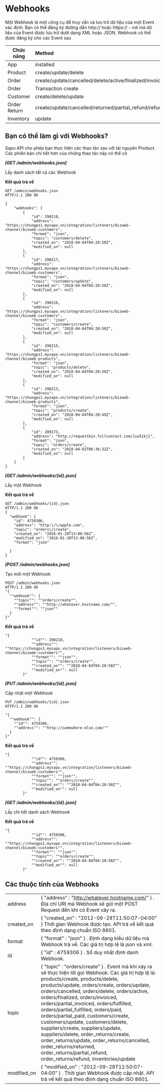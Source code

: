 # Webhooks
Một Webhook là một công cụ để truy vấn và lưu trữ dữ liệu của một Event xác định. Bạn có thể đăng ký đường dẫn http:// hoặc https:// - nơi mà dữ liệu của Event được lưu trữ dưới dạng XML hoặc JSON. Webhook có thể được đăng ký cho các Event sau

| Chức năng| Method |
| ------------- |:-------------|
| App	| installed |
| Product |	create/update/delete |
| Order |	create/update/cancelled/delete/active/finalized/invoiced/partial_invoiced/fulfilled/partial_fulfilled/paid/partial_paid |
| Order | Transaction	create |
| Customer | create/delete/update |
| Order Return | create/update/cancelled/returned/partial_refund/refund |
| Inventory |	update |
## Bạn có thể làm gì với Webhooks?
Sapo API cho phép bạn thực hiện các thao tác sau với tài nguyên Product. Các phiên bản chi tiết hơn của những thao tác này có thể có

***[GET /admin/webhooks.json]***

Lấy danh sách tất cả các Webhook

**Kết quả trả về**
```
GET /admin/webhooks.json
HTTP/1.1 200 OK

{
    "webhooks": [
        {
            "id": 290218,
            "address": "https://chungps1.mysapo.vn/integration/listeners/bizweb-channel/bizweb-customers",
            "format": "json",
            "topic": "customers/delete",
            "created_on": "2018-04-04T04:20:50Z",
            "modified_on": null
        },
        {
            "id": 290217,
            "address": "https://chungps1.mysapo.vn/integration/listeners/bizweb-channel/bizweb-customers",
            "format": "json",
            "topic": "customers/update",
            "created_on": "2018-04-04T04:20:50Z",
            "modified_on": null
        },
        {
            "id": 290216,
            "address": "https://chungps1.mysapo.vn/integration/listeners/bizweb-channel/bizweb-customers",
            "format": "json",
            "topic": "customers/create",
            "created_on": "2018-04-04T04:20:50Z",
            "modified_on": null
        },
        {
            "id": 290215,
            "address": "https://chungps1.mysapo.vn/integration/listeners/bizweb-channel/bizweb-products",
            "format": "json",
            "topic": "products/delete",
            "created_on": "2018-04-04T04:20:50Z",
            "modified_on": null
        },
        {
            "id": 290213,
            "address": "https://chungps1.mysapo.vn/integration/listeners/bizweb-channel/bizweb-products",
            "format": "json",
            "topic": "products/create",
            "created_on": "2018-04-04T04:20:49Z",
            "modified_on": null
        },
        {
            "id": 289173,
            "address": "http://requestbin.fullcontact.com/1iw51kj1",
            "format": "json",
            "topic": "orders/create",
            "created_on": "2018-04-02T06:36:32Z",
            "modified_on": null
        }
    ]
}

``` 

***[GET /admin/webhooks/{id}.json]***

Lấy một Webhook

**Kết quả trả về**
```
GET /admin/webhooks/{id}.json
HTTP/1.1 200 OK
{
  "webhook": {
    "id": 4759306,
    "address": "http:\/\/apple.com",
    "topic": "orders\/create",
    "created_on": "2016-01-20T13:00:56Z",
    "modified_on": "2016-01-20T13:00:56Z",
    "format": "json"
    
  }
}

```
***[POST /admin/webhooks.json]***

Tạo mới một Webhook

```
POST /admin/webhooks.json
HTTP/1.1 200 OK
"{
  ""webhook"": {
    ""topic"": ""orders/create"",
    ""address"": ""http://whatever.hostname.com/"",
    ""format"": ""json""
  }
}"
```

**Kết quả trả về**

```
"{
            ""id"": 290218,
            ""address"": ""https://chungps1.mysapo.vn/integration/listeners/bizweb-channel/bizweb-customers"",
            ""format"": ""json"",
            ""topic"": ""orders/create"",
            ""created_on"": ""2018-04-04T04:20:50Z"",
            ""modified_on"": null
        }"
```
***[PUT /admin/webhooks/{id}.json]***

Cập nhật một Webhook
```
PUT /admin/webhooks/{id}.json
HTTP/1.1 200 OK

"{
  ""webhook"": {
    ""id"": 4759306,
    ""address"": ""http://somewhere-else.com/""
  }
}"
```

**Kết quả trả về**

```
"{
            ""id"": 4759306,
            ""address"": ""https://chungps1.mysapo.vn/integration/listeners/bizweb-channel/bizweb-customers"",
            ""format"": ""json"",
            ""topic"": ""orders/create"",
            ""created_on"": ""2018-04-04T04:20:50Z"",
            ""modified_on"": null
        }"
```
***[GET /admin/webhooks/{id}.json]***


Lấy chi tiết danh sách Webhook

**Kết quả trả về**
```
"{
            ""id"": 4759306,
            ""address"": ""https://chungps1.mysapo.vn/integration/listeners/bizweb-channel/bizweb-customers"",
            ""format"": ""json"",
            ""topic"": ""orders/create"",
            ""created_on"": ""2018-04-04T04:20:50Z"",
            ""modified_on"": null
        }"
```

## Các thuộc tính của Webhooks
|  |  |
| ------------- |:-------------|
| address | { "address" : "http://whatever.hostname.com/" } . Địa chỉ URI mà Webhook sẽ gửi một POST Request đến khi có Event xảy ra. |
| created_on | { "created_on" : "2012-09-28T11:50:07-04:00" } Thời gian Webhook được tạo. API trả về kết quả theo định dạng chuẩn ISO 8601. |
| format | { "format" : "json" } . Định dạng kiểu dữ liệu mà Webhook trả về. Các giá trị hợp lệ là json và xml. |
| id | { "id" : 4759306 } . Số duy nhất định danh Webhook. |
| topic | { "topic" : "orders/create" } . Event mà khi xảy ra sẽ thực hiện lời gọi Webhook. Các giá trị hợp lệ là: products/create, products/delete, products/update, orders/create, orders/update, orders/cancelled, orders/delete, orders/active, orders/finalized, orders/invoiced, orders/partial_invoiced, orders/fulfilled, orders/partial_fulfilled, orders/paid, orders/partial_paid, customers/create, customers/update, customers/delete, suppliers/create, suppliers/update, suppliers/delete, order_returns/create, order_returns/update, order_returns/cancelled, order_returns/returned, order_returns/partial_refund, order_returns/refund, inventories/update |
| modified_on | { "modified_on" : "2012-09-28T11:50:07-04:00" } . Thời gian Webhook được cập nhật. API trả về kết quả theo định dạng chuẩn ISO 8601. |

